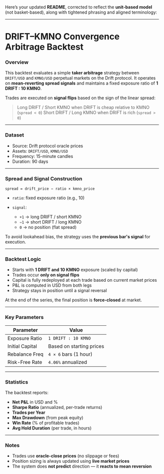 Here’s your updated **README**, corrected to reflect the **unit-based model** (not basket-based), along with tightened phrasing and aligned terminology:

---

# DRIFT–KMNO Convergence Arbitrage Backtest

### Overview

This backtest evaluates a simple **taker arbitrage** strategy between `DRIFT/USD` and `KMNO/USD` perpetual markets on the Drift protocol. It operates on **mean-reverting spread signals** and maintains a fixed exposure ratio of **1 DRIFT : 10 KMNO**.

Trades are executed on **signal flips** based on the sign of the linear spread:

> Long DRIFT / Short KMNO when DRIFT is cheap relative to KMNO (`spread < 0`)
> Short DRIFT / Long KMNO when DRIFT is rich (`spread > 0`)

---

### Dataset

- Source: Drift protocol oracle prices
- Assets: `DRIFT/USD`, `KMNO/USD`
- Frequency: 15-minute candles
- Duration: 90 days

---

### Spread and Signal Construction

```
spread = drift_price − ratio × kmno_price
```

- `ratio`: fixed exposure ratio (e.g., 10)
- `signal`:

  - `+1` → long DRIFT / short KMNO
  - `−1` → short DRIFT / long KMNO
  - `0` → no position (flat spread)

To avoid lookahead bias, the strategy uses the **previous bar's signal** for execution.

---

### Backtest Logic

- Starts with **1 DRIFT and 10 KMNO** exposure (scaled by capital)
- Trades occur **only on signal flips**
- Capital is fully redeployed at each trade based on current market prices
- P\&L is computed in USD from both legs
- Strategy stays in position until a signal reversal

At the end of the series, the final position is **force-closed** at market.

---

### Key Parameters

| Parameter       | Value                    |
| --------------- | ------------------------ |
| Exposure Ratio  | `1 DRIFT : 10 KMNO`      |
| Initial Capital | Based on starting prices |
| Rebalance Freq  | `4 × 6` bars (1 hour)    |
| Risk-Free Rate  | `4.06%` annualized       |

---

### Statistics

The backtest reports:

- **Net P\&L** in USD and %
- **Sharpe Ratio** (annualized, per-trade returns)
- **Trades per Year**
- **Max Drawdown** (from peak equity)
- **Win Rate** (% of profitable trades)
- **Avg Hold Duration** (per trade, in hours)

---

### Notes

- Trades use **oracle-close prices** (no slippage or fees)
- Position sizing is always updated using **live market prices**
- The system does **not predict** direction — it **reacts to mean reversion**
